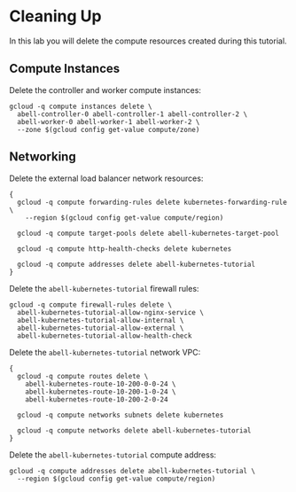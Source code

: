 # Cleaning Up

In this lab you will delete the compute resources created during this tutorial.

## Compute Instances

Delete the controller and worker compute instances:

```
gcloud -q compute instances delete \
  abell-controller-0 abell-controller-1 abell-controller-2 \
  abell-worker-0 abell-worker-1 abell-worker-2 \
  --zone $(gcloud config get-value compute/zone)
```

## Networking

Delete the external load balancer network resources:

```
{
  gcloud -q compute forwarding-rules delete kubernetes-forwarding-rule \
    --region $(gcloud config get-value compute/region)

  gcloud -q compute target-pools delete abell-kubernetes-target-pool

  gcloud -q compute http-health-checks delete kubernetes

  gcloud -q compute addresses delete abell-kubernetes-tutorial
}
```

Delete the `abell-kubernetes-tutorial` firewall rules:

```
gcloud -q compute firewall-rules delete \
  abell-kubernetes-tutorial-allow-nginx-service \
  abell-kubernetes-tutorial-allow-internal \
  abell-kubernetes-tutorial-allow-external \
  abell-kubernetes-tutorial-allow-health-check
```

Delete the `abell-kubernetes-tutorial` network VPC:

```
{
  gcloud -q compute routes delete \
    abell-kubernetes-route-10-200-0-0-24 \
    abell-kubernetes-route-10-200-1-0-24 \
    abell-kubernetes-route-10-200-2-0-24

  gcloud -q compute networks subnets delete kubernetes

  gcloud -q compute networks delete abell-kubernetes-tutorial
}
```

Delete the `abell-kubernetes-tutorial` compute address:

```
gcloud -q compute addresses delete abell-kubernetes-tutorial \
  --region $(gcloud config get-value compute/region)
```
